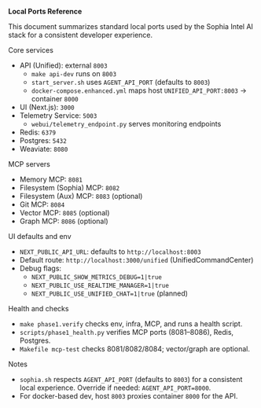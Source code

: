 **Local Ports Reference**

This document summarizes standard local ports used by the Sophia Intel AI stack for a consistent developer experience.

Core services
- API (Unified): external `8003`
  - `make api-dev` runs on `8003`
  - `start_server.sh` uses `AGENT_API_PORT` (defaults to `8003`)
  - `docker-compose.enhanced.yml` maps host `UNIFIED_API_PORT:8003` -> container `8000`
- UI (Next.js): `3000`
- Telemetry Service: `5003`
  - `webui/telemetry_endpoint.py` serves monitoring endpoints
- Redis: `6379`
- Postgres: `5432`
- Weaviate: `8080`

MCP servers
- Memory MCP: `8081`
- Filesystem (Sophia) MCP: `8082`
- Filesystem (Aux) MCP: `8083` (optional)
- Git MCP: `8084`
- Vector MCP: `8085` (optional)
- Graph MCP: `8086` (optional)

UI defaults and env
- `NEXT_PUBLIC_API_URL`: defaults to `http://localhost:8003`
- Default route: `http://localhost:3000/unified` (UnifiedCommandCenter)
- Debug flags:
  - `NEXT_PUBLIC_SHOW_METRICS_DEBUG=1|true`
  - `NEXT_PUBLIC_USE_REALTIME_MANAGER=1|true`
  - `NEXT_PUBLIC_USE_UNIFIED_CHAT=1|true` (planned)

Health and checks
- `make phase1.verify` checks env, infra, MCP, and runs a health script.
- `scripts/phase1_health.py` verifies MCP ports (8081–8086), Redis, Postgres.
- `Makefile mcp-test` checks 8081/8082/8084; vector/graph are optional.

Notes
- `sophia.sh` respects `AGENT_API_PORT` (defaults to `8003`) for a consistent local experience. Override if needed: `AGENT_API_PORT=8000`.
- For docker-based dev, host `8003` proxies container `8000` for the API.
